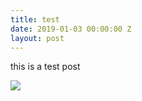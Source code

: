 ```yaml
---
title: test
date: 2019-01-03 00:00:00 Z
layout: post
---
```


this is a test post

![](https://farm5.staticflickr.com/4492/38010671352_dca6f9d88e_o_d.jpg)
